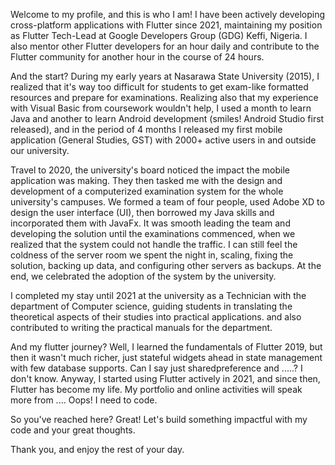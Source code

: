 Welcome to my profile, and this is who I am!
I have been actively developing cross-platform applications with Flutter since 2021, maintaining my position as Flutter Tech-Lead at Google Developers Group (GDG) Keffi, Nigeria. I also mentor other Flutter developers for an hour daily and contribute to the Flutter community for another hour in the course of 24 hours.

And the start?
During my early years at Nasarawa State University (2015), I realized that it's way too difficult for students to get exam-like formatted resources and prepare for examinations. Realizing also that my experience with Visual Basic from coursework wouldn't help, I used a month to learn Java and another to learn Android development (smiles! Android Studio first released), and in the period of 4 months I released my first mobile application (General Studies, GST) with 2000+ active users in and outside our university.

Travel to 2020, the university's board noticed the impact the mobile application was making. They then tasked me with the design and development of a computerized examination system for the whole university's campuses. We formed a team of four people, used Adobe XD to design the user interface (UI), then borrowed my Java skills and incorporated them with JavaFx. It was smooth leading the team and developing the solution until the examinations commenced, when we realized that the system could not handle the traffic. I can still feel the coldness of the server room we spent the night in, scaling, fixing the solution, backing up data, and configuring other servers as backups. At the end, we celebrated the adoption of the system by the university.

I completed my stay until 2021 at the university as a Technician with the department of Computer science, guiding students in translating the theoretical aspects of their studies into practical applications. and also contributed to writing the practical manuals for the department.

And my flutter journey? Well, I learned the fundamentals of Flutter 2019, but then it wasn't much richer, just stateful widgets ahead in state management with few database supports. Can I say just sharedpreference and .....? I don't know. Anyway, I started using Flutter actively in 2021, and since then, Flutter has become my life. My portfolio and online activities will speak more from .... Oops! I need to code.

So you've reached here? Great! Let's build something impactful with my code and your great thoughts.

Thank you, and enjoy the rest of your day.
